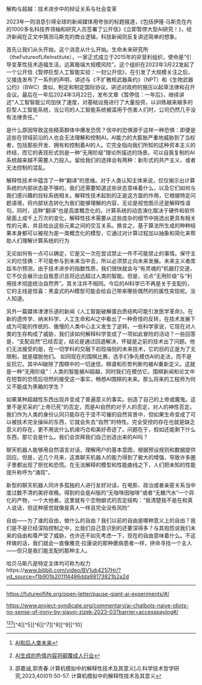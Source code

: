 解构与超越：技术进步中的辩证关系与社会变革

<!-- 序章 -->
2023年一则消息引得全球的新闻媒体用夸张的标题报道，《包括伊隆·马斯克在内的1000多名科技界领袖和研究人员签署了公开信》《立即暂停大型AI研究！》，经济新闻在正文中猜测马斯克的商业逻辑，科技新闻则反复讲述简单的想象。

首先让我们从头开始，这个消息从什么开始。生命未来研究所（theFutureofLifeInstitute），一家正式成立于2015年的非营利组织，使命是“引导变革性技术造福生活，远离极端大规模风险”。这个组织在2023年3月22发起了一个公开信《暂停巨型人工智能实验：一封公开信》，在引发了大规模关注之后，又接连发布了一系列的声明，讲述与《不扩散核武器条约》（NPT）和《生物武器公约》（BWC）类似，制定和制定国际协议。讲述对政府的施压以起草法律和召开会议。最后在一年后2024年3月22日，发布文章《暂停信：一年后》，继续讲述“人工智智能公司加快了速度，对基础设施进行了大量投资，以训练越来越多的巨型人工智能系统，当公司的人工智能系统被滥用于伤害人们时，公司仍然几乎没有法律责任。”


是什么原因导致这些精英群体中爆发恐慌？信中的恐惧源于这样一种恐惧：即便是这些在领域前沿的人也会无法理解和控制AI。AI能力的大膨胀严重地威胁到了当权者，包括那些开发、拥有和控制着AI的人。它完全指向我们所知的这种资本主义的终结，而它的表现形式则是一种“无用阶级”理论所描述的场景。可以自我复制的AI系统越来越不需要人力投入。留给我们的选择会有两种：新形式的共产主义，或者无法控制的混乱。


<!-- 1.解释 -->

解释性技术中蕴含了一种“翻译”的思维。对于人类认知主体来说，仅仅揭示出计算系统的内部状态是不够的，我们还需要知道这些状态意味着什么，以及它们如何与我们感兴趣的目标系统相关。解释性技术起到的正是这方面的作用，它根据特定问题语境，将内部状态转化为我们能够理解的内容，无论是视觉图示还是解释性语句。同时，这种“翻译”也是高度概念化的。计算系统的动态演化取决于硬件和软件层面上成千上万次的变化，解释性技术需要从这些庞杂的细节中挑选出更具有相关性的元素，并且给出这些元素之间的交互关系。换言之，基于算法所生成的种种结果本身都可以被视为是一类概念化的模型，它通过对计算过程加以抽象和简化来帮助人们理解计算系统的行为

无论如何有一点可以确定，它是又一次在尝试禁止一件不可能禁止的事情。保守主义的烂伎俩：不可能参与到未来当中去，所以必须禁止向未来发展。未来主义者库兹韦尔预测，由于技术进步的指数性质，我们很快就会与“有灵魂的”机器打交道，它不仅会展示出自我意识且将远远超过人类的智能。但是，论点“无用阶级”与“利用技术彻底统治自然界”。其关注并不相同。今后的AI科学已不再是关于支配的，它的主线是惊喜：黑盒式的AI模型可能会给自己带来哪些偶然的的属性突现呢。没人知道。

另外一篇媒体津津乐道的新闻《人工智能破解蛋白质结构可能引发医学革命》。在新的遗传学、纳米科学、人工生命和AI之中看出了一种奇怪的反转，在技术发展下成为可能的传统的、傲慢的人类中心主义发生了逆转。一些科学家说，它现在对人类的生存构成了威胁，我们该如何解释科学变成了一项如此冒险的活动？一些回答是，“支配自然”已经否定，结论是通过回退解决，怀疑是之前的技术出了问题。他们无法接受的是，在一切学科的交融下初现端倪的未来技术，它的目的正是为了无限制，就是摆脱他们。
如同现在的围棋比赛，选手们争先模仿AI的走法，而不是反抗它。其中AI破除了围棋中的一切迷信，棋谱和形势判断均被AI重新定义。这就是一种“无用阶级”：人类的智能被AI超越，同时我们在模仿它。围棋新闻和论文中在短暂的恐慌后坦然的接受这一事实，畅想AI围棋的未来。那么将来的工程师为何又不能成为黑箱的学生？

如果某种超越性东西出现并变成了普遍意义的事实。创造了自己的上帝或魔鬼。这里不是尼采的“上帝已死”的否定，而是AI自然的对于人的否定，对人的神性否定。我们作为人类的身份认同只能存在于坚不可摧的自然背景中，但如果生命变成了可以被技术完全操纵的东西，它就会失去“自然”的特性。完全受控的存在也就是缺乏意义的存在，更不用说什么机缘巧合和美好奇迹了。问题在于，假如还能剩下什么东西，那它会是什么。我们会崇拜我们自己创造出来的AI吗？




<!-- 2.聊天机器人  -->



聊天机器人能够用自然语言对话，理解用户的基本意图，根据预设规则和数据提供回应。但是，近几个月来，这类聊天机器人的能力得到了极大的增强，导致许多圈子里都出现了担忧和恐慌。在无法解释的模型和性能曲线之下，人们把未知的性能提升称呼为“涌现”，


新型的聊天机器人同许多孤独的人进行友好对话，在电影、政治或者亲密关系当中度过数不清的美好夜晚。得到的会是AI版的“无咖啡因咖啡”或者“无糖汽水”一个异化的产物，一个大他者。这里就有个恋物癖式的否定结构：“我清楚我不是在和真人说话，但这种感觉就像是真人一样且完全没有风险”

自由——为了谁的自由，做什么的自由？我们以前的自由是哪种意义上的自由？我们是不是已经深陷控制之中，比我们自己意识到的还要深得多？与其抱怨说我们未来的自由和尊严受了威胁，也许还不如先考虑一下，现在的自由意味着什么。不这样做的话，我们就会一直像雅克·拉康说的那种癔病患者一样，拼命寻找一个主人——但只是我们能支配的那种主人。



哈贝马斯凡是特定主体均可称为权力https://www.bilibili.com/video/BV1ub421i7Hr/?vd_source=f1b901b2011f4486dda98173821b2a2d




-------------------------------------------------------------





[^1]:[AI和后人类未来](https://www.project-syndicate.org/commentary/ai-post-human-future-by-slavoj-zizek-2023-04)

[^2]:[AI生成的色情内容将颠覆成人行业](https://theconversation.com/ai-generated-pornography-will-disrupt-the-adult-content-industry-and-raise-new-ethical-concerns-226683)

[^3]:邵嘉诚,郭贵春.计算机模拟中的解释性技术及其意义[J].科学技术哲学研究,2023,40(01):50-57.
计算机模拟中的解释性技术及其意义

https://futureoflife.org/open-letter/pause-giant-ai-experiments/#/

https://www.project-syndicate.org/commentary/ai-chatbots-naive-idiots-no-sense-of-irony-by-slavoj-zizek-2023-03?barrier=accesspaylog#/

[^1][^2][^3][^4][^5][^6][^7][^8][^9][^10]